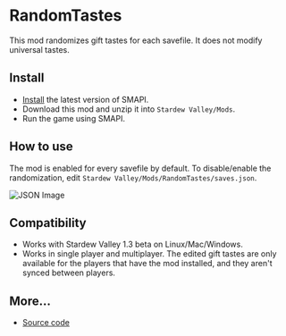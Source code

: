 # RandomTastes
This mod randomizes gift tastes for each savefile. It does not modify universal tastes.

## Install
* [Install](https://smapi.io) the latest version of SMAPI.
* Download this mod and unzip it into `Stardew Valley/Mods`.
* Run the game using SMAPI.

## How to use
The mod is enabled for every savefile by default.
To disable/enable the randomization, edit `Stardew Valley/Mods/RandomTastes/saves.json`.

![JSON Image](https://i.gyazo.com/6c7c941df60e7b65ee6b9da06de8ae89.png)

## Compatibility
* Works with Stardew Valley 1.3 beta on Linux/Mac/Windows.
* Works in single player and multiplayer. The edited gift tastes are only available for the players that have the mod installed, and they aren't synced between players.

## More...
* [Source code](https://github.com/moriczgergo/RandomTastes)
